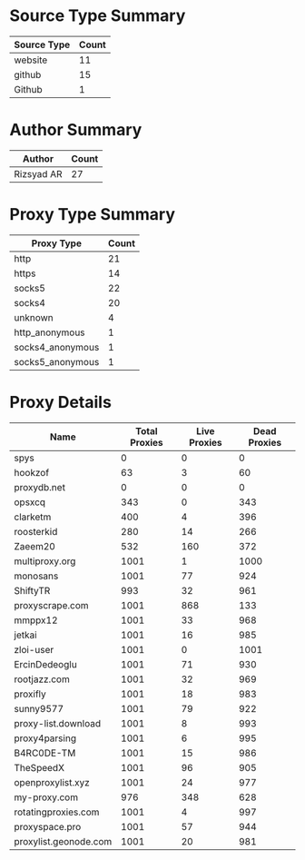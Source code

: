# Source Type Summary

| Source Type | Count |
|-------------|-------|
| website | 11 |
| github | 15 |
| Github | 1 |


# Author Summary

| Author | Count |
|--------|-------|
| Rizsyad AR | 27 |


# Proxy Type Summary

| Proxy Type | Count |
|------------|-------|
| http | 21 |
| https | 14 |
| socks5 | 22 |
| socks4 | 20 |
| unknown | 4 |
| http_anonymous | 1 |
| socks4_anonymous | 1 |
| socks5_anonymous | 1 |


# Proxy Details

| Name | Total Proxies | Live Proxies | Dead Proxies |
|------|---------------|--------------|---------------|
| spys | 0 | 0 | 0 |
| hookzof | 63 | 3 | 60 |
| proxydb.net | 0 | 0 | 0 |
| opsxcq | 343 | 0 | 343 |
| clarketm | 400 | 4 | 396 |
| roosterkid | 280 | 14 | 266 |
| Zaeem20 | 532 | 160 | 372 |
| multiproxy.org | 1001 | 1 | 1000 |
| monosans | 1001 | 77 | 924 |
| ShiftyTR | 993 | 32 | 961 |
| proxyscrape.com | 1001 | 868 | 133 |
| mmppx12 | 1001 | 33 | 968 |
| jetkai | 1001 | 16 | 985 |
| zloi-user | 1001 | 0 | 1001 |
| ErcinDedeoglu | 1001 | 71 | 930 |
| rootjazz.com | 1001 | 32 | 969 |
| proxifly | 1001 | 18 | 983 |
| sunny9577 | 1001 | 79 | 922 |
| proxy-list.download | 1001 | 8 | 993 |
| proxy4parsing | 1001 | 6 | 995 |
| B4RC0DE-TM | 1001 | 15 | 986 |
| TheSpeedX | 1001 | 96 | 905 |
| openproxylist.xyz | 1001 | 24 | 977 |
| my-proxy.com | 976 | 348 | 628 |
| rotatingproxies.com | 1001 | 4 | 997 |
| proxyspace.pro | 1001 | 57 | 944 |
| proxylist.geonode.com | 1001 | 20 | 981 |
